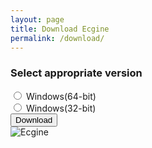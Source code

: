 ```yaml
---
layout: page
title: Download Ecgine
permalink: /download/
---
```

<div class="container">
	<div class="row" id="downloadpage">
		<div class="col-md-5">
			<div id="downloadform">
				<h3>Select appropriate version</h3>
				<input type="radio" name="osandtype" value="windows64"> Windows(64-bit) <br>
				<input type="radio" name="osandtype" value="windows32"> Windows(32-bit) <br>
				<button name="download" class="btn btn-success btn-lg signup" onclick="validateAndDownload()">Download</button>
			</div>
		</div>
		<div class="col-md-7">
			<img src="{{ site.downloadimage }}" alt="Ecgine" class="downloadimage">
		</div>
	<div>
</div>